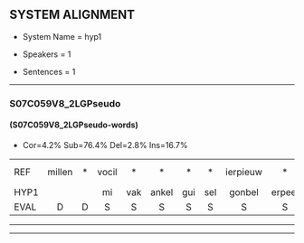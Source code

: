 
## SYSTEM ALIGNMENT

- System Name = hyp1

- Speakers = 1

- Sentences = 1

---

### S07C059V8_2LGPseudo

#### (S07C059V8_2LGPseudo-words)

- Cor=4.2%	Sub=76.4%	Del=2.8%	Ins=16.7%

|  |  |  |  |  |  |  |  |  |  |  |  |  |  |  |  |  |  |  |  |  |  |  |  |  |  |  |  |  |  |  |  |  |  |  |  |  |  |  |  |  |  |  |  |  |  |  |  |  |  |  |  |  |  |  |  |  |  |  |  |  |  |  |  |  |  |  |  |  |  |  |  |  |
|:--- |:---:|:---:|:---:|:---:|:---:|:---:|:---:|:---:|:---:|:---:|:---:|:---:|:---:|:---:|:---:|:---:|:---:|:---:|:---:|:---:|:---:|:---:|:---:|:---:|:---:|:---:|:---:|:---:|:---:|:---:|:---:|:---:|:---:|:---:|:---:|:---:|:---:|:---:|:---:|:---:|:---:|:---:|:---:|:---:|:---:|:---:|:---:|:---:|:---:|:---:|:---:|:---:|:---:|:---:|:---:|:---:|:---:|:---:|:---:|:---:|:---:|:---:|:---:|:---:|:---:|:---:|:---:|:---:|:---:|:---:|:---:|:---:|
| REF | millen | * | vocil | * | * | * | * | ierpieuw | * | walaan | erke | haweel | * | * | * | * | *(gezicht) | gevicht |  |  | eemde | * | * | bepoud | orstalk | veten |  |  |  |  |  |  |  |  |  |  | gefouw | vurpaand | nizung | fiewon | * | * | * | * | vawaai | * | *(strelen) | zwieten | foetbans | oonste*(oosten) | muider | * | * | * | * | schielstaug | prilsood | * | vloender | milste | veurder | kloeien | ulen | orponk | schodig | ijpo | menuur | * | hiffreeuw | * | *(waaien) | wooien |
| HYP1 |  |  | mi | vak | ankel | gui | sel | gonbel | erpeel | alan | erke | oe | a | gasa | sa | wer | gezicht | gevicht | idal | de | b | de | ot | or | takmt | veten | fal | puurpadend | nie | zucht | fioen | uh | kmeuren | va | vra | strelen | kweeten | fortans | osten | nuden | ken | grekken | schilrou | eb | osa | ee | vlonder | a | milst | uh | de | kloen | ju | ja | oh | rook | scondink | epo | enuur | lkat | hift | o | wyan | ja | a | ja | ja | a | hoor | je | en | a |
| EVAL | D | D | S | S | S | S | S | S | S | S |  | S | S | S | S | S | S |  | I | I | S | S | S | S | S |  | I | I | I | I | I | I | I | I | I | I | S | S | S | S | S | S | S | S | S | S | S | S | S | S | S | S | S | S | S | S | S | S | S | S | S | S | S | S | S | S | S | S | S | S | S | S |
---

---

